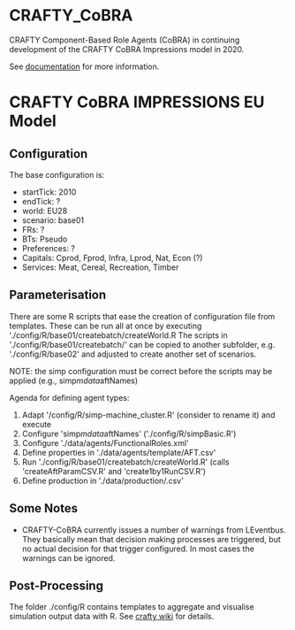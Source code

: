 CRAFTY_CoBRA
=============

CRAFTY Component-Based Role Agents (CoBRA) in continuing development of the CRAFTY CoBRA Impressions model in 2020. 

See [documentation](http://crafty-abm.sourceforge.net/) for more information.



# CRAFTY CoBRA IMPRESSIONS EU Model

## Configuration

The base configuration is:

* startTick: 2010
* endTick:	?
* world:	EU28
* scenario:	base01
* FRs:		?
* BTs:		Pseudo
* Preferences: ?
* Capitals:	Cprod, Fprod, Infra, Lprod, Nat, Econ (?)
* Services:	Meat, Cereal, Recreation, Timber

## Parameterisation

There are some R scripts that ease the creation of configuration file from templates.
These can be run all at once by executing './config/R/base01/createbatch/createWorld.R
The scripts in './config/R/base01/createbatch/' can be copied to another subfolder, e.g. './config/R/base02' and adjusted to create another set of scenarios.

NOTE: the simp configuration must be correct before the scripts may be applied (e.g., simp$mdata$aftNames)

Agenda for defining agent types:

1. Adapt '/config/R/simp-machine_cluster.R' (consider to rename it) and execute
1. Configure 'simp$mdata$aftNames' ('./config/R/simpBasic.R')
1. Configure './data/agents/FunctionalRoles.xml'
2. Define properties in './data/agents/template/AFT.csv'
3. Run './config/R/base01/createbatch/createWorld.R' (calls 'createAftParamCSV.R' and 'create1by1RunCSV.R')
4. Define production in './data/production/<AFT>.csv'


## Some Notes

* CRAFTY-CoBRA currently issues a number of warnings from LEventbus. They basically mean that decision making
processes are triggered, but no actual decision for that trigger configured. In most cases the warnings can be 
ignored.

## Post-Processing
The folder ./config/R contains templates to aggregate and visualise simulation output data with R.
See [crafty wiki](https://www.wiki.ed.ac.uk/display/CRAFTY/Post-Processing) for details.
